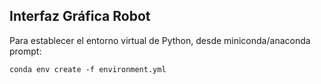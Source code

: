 Interfaz Gráfica Robot
---

Para establecer el entorno virtual de Python, desde miniconda/anaconda prompt:

`conda env create -f environment.yml`